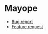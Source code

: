 # Mayope

- [Bug report](https://github.com/pascalschumann/mayope-issues/issues/new?assignees=&labels=&template=bug_report.md&title=[Bug] )
- [Feature request](https://github.com/pascalschumann/mayope-issues/issues/new?assignees=&labels=&template=feature_request.md&title=[Feature] )
